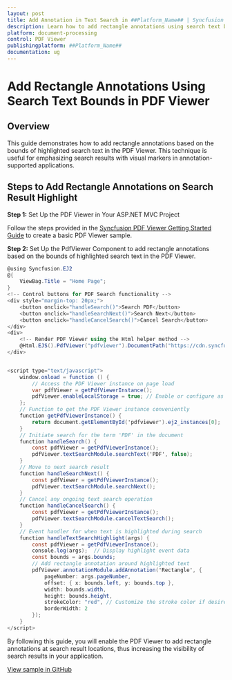 ```yaml
---
layout: post
title: Add Annotation in Text Search in ##Platform_Name## | Syncfusion
description: Learn how to add rectangle annotations using search text bounds in ASP.NET MVC PDF Viewer component of Syncfusion Essential JS 2 and more.
platform: document-processing
control: PDF Viewer
publishingplatform: ##Platform_Name##
documentation: ug
---
```


# Add Rectangle Annotations Using Search Text Bounds in PDF Viewer

## Overview

This guide demonstrates how to add rectangle annotations based on the bounds of highlighted search text in the PDF Viewer. This technique is useful for emphasizing search results with visual markers in annotation-supported applications.

## Steps to Add Rectangle Annotations on Search Result Highlight

**Step 1:** Set Up the PDF Viewer in Your ASP.NET MVC Project

Follow the steps provided in the [Syncfusion PDF Viewer Getting Started Guide](https://help.syncfusion.com/document-processing/pdf/pdf-viewer/asp-net-mvc/getting-started/) to create a basic PDF Viewer sample.

**Step 2:** Set Up the PdfViewer Component to add rectangle annotations based on the bounds of highlighted search text in the PDF Viewer.

```cs
@using Syncfusion.EJ2
@{
    ViewBag.Title = "Home Page";
}
<!-- Control buttons for PDF Search functionality -->
<div style="margin-top: 20px;">
    <button onclick="handleSearch()">Search PDF</button>
    <button onclick="handleSearchNext()">Search Next</button>
    <button onclick="handleCancelSearch()">Cancel Search</button>
</div>
<div>
    <!-- Render PDF Viewer using the Html helper method -->
    @Html.EJS().PdfViewer("pdfviewer").DocumentPath("https://cdn.syncfusion.com/content/pdf/pdf-succinctly.pdf").TextSearchHighlight("handleTextSearchHighlight").Render()
</div>


<script type="text/javascript">
    window.onload = function () {
        // Access the PDF Viewer instance on page load
        var pdfViewer = getPdfViewerInstance();
        pdfViewer.enableLocalStorage = true; // Enable or configure as needed
    };
    // Function to get the PDF Viewer instance conveniently
    function getPdfViewerInstance() {
        return document.getElementById('pdfviewer').ej2_instances[0];
    }
    // Initiate search for the term 'PDF' in the document
    function handleSearch() {
        const pdfViewer = getPdfViewerInstance();
        pdfViewer.textSearchModule.searchText('PDF', false);
    }
    // Move to next search result
    function handleSearchNext() {
        const pdfViewer = getPdfViewerInstance();
        pdfViewer.textSearchModule.searchNext();
    }
    // Cancel any ongoing text search operation
    function handleCancelSearch() {
        const pdfViewer = getPdfViewerInstance();
        pdfViewer.textSearchModule.cancelTextSearch();
    }
    // Event handler for when text is highlighted during search
    function handleTextSearchHighlight(args) {
        const pdfViewer = getPdfViewerInstance();
        console.log(args);  // Display highlight event data
        const bounds = args.bounds;
        // Add rectangle annotation around highlighted text
        pdfViewer.annotationModule.addAnnotation('Rectangle', {
            pageNumber: args.pageNumber,
            offset: { x: bounds.left, y: bounds.top },
            width: bounds.width,
            height: bounds.height,
            strokeColor: "red", // Customize the stroke color if desired
            borderWidth: 2
        });
    }
</script>
```

By following this guide, you will enable the PDF Viewer to add rectangle annotations at search result locations, thus increasing the visibility of search results in your application.

[View sample in GitHub](https://github.com/SyncfusionExamples/mvc-pdf-viewer-examples/tree/master/How%20to)